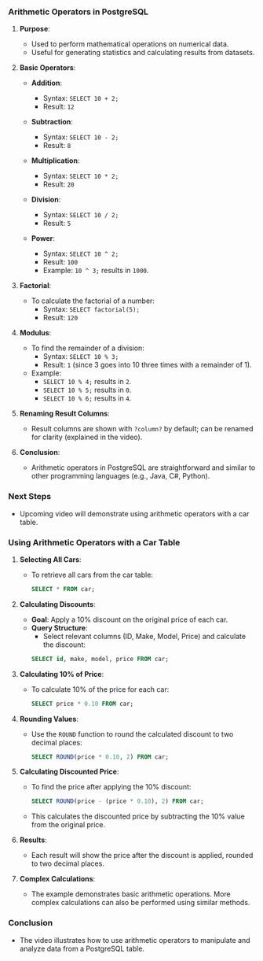 
### Arithmetic Operators in PostgreSQL

1. **Purpose**:
   - Used to perform mathematical operations on numerical data.
   - Useful for generating statistics and calculating results from datasets.

2. **Basic Operators**:
   - **Addition**: 
     - Syntax: `SELECT 10 + 2;`
     - Result: `12`

   - **Subtraction**: 
     - Syntax: `SELECT 10 - 2;`
     - Result: `8`

   - **Multiplication**: 
     - Syntax: `SELECT 10 * 2;`
     - Result: `20`

   - **Division**: 
     - Syntax: `SELECT 10 / 2;`
     - Result: `5`

   - **Power**: 
     - Syntax: `SELECT 10 ^ 2;`
     - Result: `100`
     - Example: `10 ^ 3;` results in `1000`.

3. **Factorial**:
   - To calculate the factorial of a number:
     - Syntax: `SELECT factorial(5);`
     - Result: `120`

4. **Modulus**:
   - To find the remainder of a division:
     - Syntax: `SELECT 10 % 3;`
     - Result: `1` (since 3 goes into 10 three times with a remainder of 1).
   - Example: 
     - `SELECT 10 % 4;` results in `2`.
     - `SELECT 10 % 5;` results in `0`.
     - `SELECT 10 % 6;` results in `4`.

5. **Renaming Result Columns**:
   - Result columns are shown with `?column?` by default; can be renamed for clarity (explained in the video).

6. **Conclusion**:
   - Arithmetic operators in PostgreSQL are straightforward and similar to other programming languages (e.g., Java, C#, Python).

### Next Steps
- Upcoming video will demonstrate using arithmetic operators with a car table.



### Using Arithmetic Operators with a Car Table

1. **Selecting All Cars**:
   - To retrieve all cars from the car table:
     ```sql
     SELECT * FROM car;
     ```

2. **Calculating Discounts**:
   - **Goal**: Apply a 10% discount on the original price of each car.
   - **Query Structure**:
     - Select relevant columns (ID, Make, Model, Price) and calculate the discount:
     ```sql
     SELECT id, make, model, price FROM car;
     ```

3. **Calculating 10% of Price**:
   - To calculate 10% of the price for each car:
     ```sql
     SELECT price * 0.10 FROM car;
     ```

4. **Rounding Values**:
   - Use the `ROUND` function to round the calculated discount to two decimal places:
     ```sql
     SELECT ROUND(price * 0.10, 2) FROM car;
     ```

5. **Calculating Discounted Price**:
   - To find the price after applying the 10% discount:
     ```sql
     SELECT ROUND(price - (price * 0.10), 2) FROM car;
     ```
   - This calculates the discounted price by subtracting the 10% value from the original price.

6. **Results**:
   - Each result will show the price after the discount is applied, rounded to two decimal places.

7. **Complex Calculations**:
   - The example demonstrates basic arithmetic operations. More complex calculations can also be performed using similar methods.

### Conclusion
- The video illustrates how to use arithmetic operators to manipulate and analyze data from a PostgreSQL table.